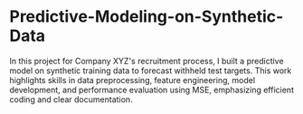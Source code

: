 # Predictive-Modeling-on-Synthetic-Data
In this project for Company XYZ's recruitment process, I built a predictive model on synthetic training data to forecast withheld test targets. This work highlights skills in data preprocessing, feature engineering, model development, and performance evaluation using MSE, emphasizing efficient coding and clear documentation.
